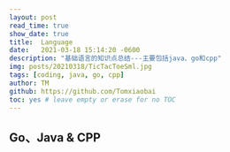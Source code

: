 ```yaml
---
layout: post
read_time: true
show_date: true
title:  Language
date:   2021-03-18 15:14:20 -0600
description: "基础语言的知识点总结---主要包括java、go和cpp"
img: posts/20210318/TicTacToeSml.jpg
tags: [coding, java, go, cpp]
author: TM
github: https://github.com/Tomxiaobai
toc: yes # leave empty or erase for no TOC
---
```

## Go、Java & CPP
